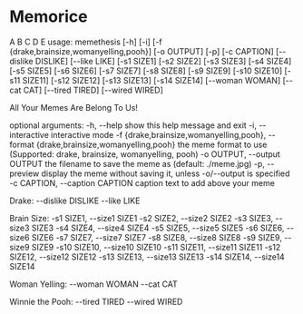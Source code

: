 # Memorice

A B C D E
usage: memethesis [-h] [-i] [-f {drake,brainsize,womanyelling,pooh}]
                  [-o OUTPUT] [-p] [-c CAPTION] [--dislike DISLIKE]
                  [--like LIKE] [-s1 SIZE1] [-s2 SIZE2] [-s3 SIZE3]
                  [-s4 SIZE4] [-s5 SIZE5] [-s6 SIZE6] [-s7 SIZE7] [-s8 SIZE8]
                  [-s9 SIZE9] [-s10 SIZE10] [-s11 SIZE11] [-s12 SIZE12]
                  [-s13 SIZE13] [-s14 SIZE14] [--woman WOMAN] [--cat CAT]
                  [--tired TIRED] [--wired WIRED]

All Your Memes Are Belong To Us!

optional arguments:
  -h, --help            show this help message and exit
  -i, --interactive     interactive mode
  -f {drake,brainsize,womanyelling,pooh}, --format {drake,brainsize,womanyelling,pooh}
                        the meme format to use (Supported: drake, brainsize,
                        womanyelling, pooh)
  -o OUTPUT, --output OUTPUT
                        the filename to save the meme as (default: ./meme.jpg)
  -p, --preview         display the meme without saving it, unless -o/--output
                        is specified
  -c CAPTION, --caption CAPTION
                        caption text to add above your meme

Drake:
  --dislike DISLIKE
  --like LIKE

Brain Size:
  -s1 SIZE1, --size1 SIZE1
  -s2 SIZE2, --size2 SIZE2
  -s3 SIZE3, --size3 SIZE3
  -s4 SIZE4, --size4 SIZE4
  -s5 SIZE5, --size5 SIZE5
  -s6 SIZE6, --size6 SIZE6
  -s7 SIZE7, --size7 SIZE7
  -s8 SIZE8, --size8 SIZE8
  -s9 SIZE9, --size9 SIZE9
  -s10 SIZE10, --size10 SIZE10
  -s11 SIZE11, --size11 SIZE11
  -s12 SIZE12, --size12 SIZE12
  -s13 SIZE13, --size13 SIZE13
  -s14 SIZE14, --size14 SIZE14

Woman Yelling:
  --woman WOMAN
  --cat CAT

Winnie the Pooh:
  --tired TIRED
  --wired WIRED
